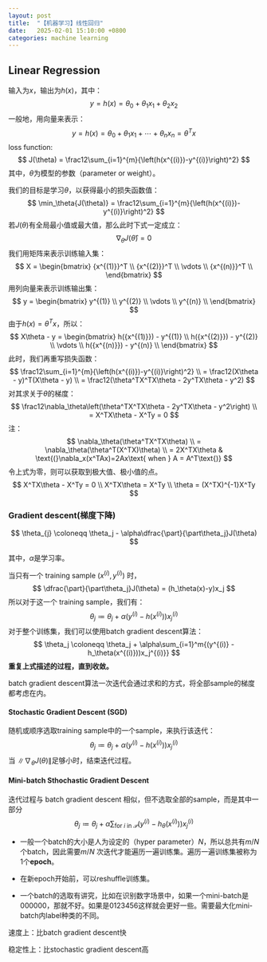 ```yaml
---
layout: post
title:  "【机器学习】线性回归"
date:   2025-02-01 15:10:00 +0800
categories: machine learning
---
```

## Linear Regression

输入为$x$，输出为$h(x)$，其中：
$$
y = h(x) = \theta_0 + \theta_1x_1 + \theta_2x_2
$$
一般地，用向量来表示：
$$
y = h(x) 
	= \theta_0 + \theta_1x_1 + \cdots + \theta_nx_n
	= \theta^Tx
$$
loss function:
$$
J(\theta) = \frac12\sum_{i=1}^{m}{\left(h(x^{(i)})-y^{(i)}\right)^2}
$$
其中，$\theta$为模型的参数（parameter or weight）。

我们的目标是学习$\theta$，以获得最小的损失函数值：
$$
\min_\theta{J(\theta)} = \frac12\sum_{i=1}^{m}{\left(h(x^{(i)})-y^{(i)}\right)^2}
$$
若$J(\theta)$有全局最小值或最大值，那么此时下式一定成立：
$$
\nabla_\theta{J(\hat\theta)} = 0
$$
我们用矩阵来表示训练输入集：
$$
X = \begin{bmatrix}
{x^{(1)}}^T \\
{x^{(2)}}^T \\
\vdots \\
{x^{(n)}}^T \\
\end{bmatrix}
$$
用列向量来表示训练输出集：
$$
y = \begin{bmatrix}
y^{(1)} \\
y^{(2)} \\
\vdots \\
y^{(n)} \\
\end{bmatrix}
$$
由于$h(x) = \theta^Tx$，所以：
$$
X\theta - y = \begin{bmatrix}
h({x^{(1)}}) - y^{(1)} \\
h({x^{(2)}}) - y^{(2)} \\
\vdots \\
h({x^{(n)}}) - y^{(n)} \\
\end{bmatrix}
$$
此时，我们再重写损失函数：
$$
\frac12\sum_{i=1}^{m}{\left(h(x^{(i)})-y^{(i)}\right)^2} \\
= \frac12(X\theta - y)^T(X\theta - y) \\
= \frac12(\theta^TX^TX\theta - 2y^TX\theta - y^2)
$$
对其求关于$\theta$的梯度：
$$
\frac12\nabla_\theta\left(\theta^TX^TX\theta - 2y^TX\theta - y^2\right) \\
= X^TX\theta - X^Ty = 0
$$
注：
$$
\nabla_\theta(\theta^TX^TX\theta) \\
= \nabla_\theta(\theta^T(X^TX)\theta) \\
= 2X^TX\theta & \text{(}\nabla_x(x^TAx)=2Ax\text{ when } A = A^T\text{)}
$$
令上式为零，则可以获取到极大值、极小值的点。
$$
X^TX\theta - X^Ty = 0 \\
X^TX\theta = X^Ty \\
\theta = (X^TX)^{-1}X^Ty
$$

### Gradient descent(梯度下降)

$$
\theta_{j} \coloneqq \theta_j - \alpha\dfrac{\part}{\part\theta_j}J(\theta)
$$

其中，$\alpha$是学习率。

当只有一个 training sample $(x^{(i)}, y^{(i)})$ 时，
$$
\dfrac{\part}{\part\theta_j}J(\theta) = (h_\theta(x)-y)x_j
$$
所以对于这一个 training sample，我们有：
$$
\theta_{j} \coloneqq \theta_j + \alpha(y^{(i)}-h(x^{(i)}))x_j^{(i)}
$$
对于整个训练集，我们可以使用batch gradient descent算法：
$$
\theta_j \coloneqq \theta_j + \alpha\sum_{i=1}^m{(y^{(i)} - h_\theta(x^{(i)}))x_j^{(i)}}
$$
**重复上式描述的过程，直到收敛。**

batch gradient descent算法一次迭代会通过求和的方式，将全部sample的梯度都考虑在内。

#### Stochastic Gradient Descent (SGD)

随机或顺序选取training sample中的一个sample，来执行该迭代：
$$
\theta_{j} \coloneqq \theta_j + \alpha(y^{(i)}-h(x^{(i)}))x_j^{(i)}
$$
当 $\lVert\nabla_\theta J(\theta)\rVert$足够小时，结束迭代过程。

#### Mini-batch Sthochastic Gradient Descent

迭代过程与 batch gradient descent 相似，但不选取全部的sample，而是其中一部分
$$
\theta_j \coloneqq \theta_j + \alpha\sum_{\text{for }i\text{ in } \mathcal{P} }{(y^{(i)} - h_\theta(x^{(i)}))x_j^{(i)}}
$$

- 一般一个batch的大小是人为设定的（hyper parameter）$N$，所以总共有$m/N$个batch，因此需要$m/N$ 次迭代才能遍历一遍训练集。遍历一遍训练集被称为1个**epoch**。

- 在新epoch开始前，可以reshuffle训练集。

- 一个batch的选取有讲究，比如在识别数字场景中，如果一个mini-batch是000000，那就不好。如果是0123456这样就会更好一些。需要最大化mini-batch内label种类的不同。

速度上：比batch gradient descent快

稳定性上：比stochastic gradient descent高

